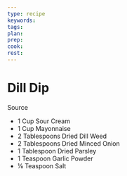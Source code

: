 ```yaml
---
type: recipe
keywords:
tags:
plan:
prep:
cook:
rest:
---
```


# Dill Dip

Source

- 1 Cup Sour Cream
- 1 Cup Mayonnaise
- 2 Tablespoons Dried Dill Weed
- 2 Tablespoons Dried Minced Onion
- 1 Tablespoon Dried Parsley
- 1 Teaspoon Garlic Powder
- ⅛ Teaspoon Salt
